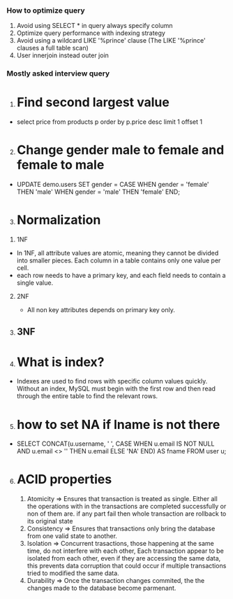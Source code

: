 ### How to optimize query

1) Avoid using SELECT * in query always specify column
2) Optimize query performance with indexing strategy
3) Avoid using a wildcard LIKE '%prince' clause (The LIKE '%prince' clauses a full table scan)
4) User innerjoin instead outer join

### Mostly asked interview query 

1. # Find second largest value
- select price from products p order by p.price desc limit 1 offset 1

2. # Change gender male to female and female to male
- UPDATE demo.users
  SET gender =
    CASE
        WHEN gender = 'female' THEN 'male'
        WHEN gender = 'male' THEN 'female'
    END;

3. # Normalization

1) 1NF
- In 1NF, all attribute values are atomic, meaning they cannot be divided into smaller pieces. Each column in a table contains only one value per cell.
- each row needs to have a primary key, and each field needs to contain a single value.

2) 2NF
   - All non key attributes depends on primary key only.

3) 3NF
   - 

4. # What is index?
- Indexes are used to find rows with specific column values quickly. Without an index, MySQL must begin with the first row and then read through the entire table to find the relevant rows.

5. # how to set NA if lname is not there
- SELECT 
    CONCAT(u.username, ' ', CASE WHEN u.email IS NOT NULL AND u.email <> '' THEN u.email ELSE 'NA' END) AS fname FROM user u;

6. # ACID properties
   1. Atomicity => Ensures that transaction is treated as single. Either all the operations with in the transactions are completed successfully or non of them are. if any part fail then whole transaction are rollback to its original state 
   2. Consistency => Ensures that transactions only bring the database from one valid state to another.
   3. Isolation => Concurrent trasactions, those happening at the same time, do not interfere with each other, Each transaction appear to be isolated from each other, even if they are accessing the same data, this prevents data corruption that could occur if multiple transactions tried to modified the same data.
   4. Durability => Once the transaction changes commited, the the changes made to the database become parmenant. 